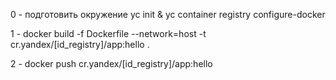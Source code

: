 0 - подготовить окружение yc init & yc container registry configure-docker

1 - docker build -f Dockerfile --network=host -t cr.yandex/[id_registry]/app:hello .

2 - docker push cr.yandex/[id_registry]/app:hello
